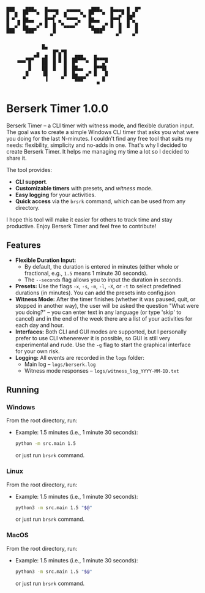 ```
███   ▄███▄   █▄▄▄▄   ▄▄▄▄▄   ▄███▄   █▄▄▄▄ █  █▀
█  █  █▀   ▀  █  ▄▀  █     ▀▄ █▀   ▀  █  ▄▀ █▄█
█ ▀ ▄ ██▄▄    █▀▀▌ ▄  ▀▀▀▀▄   ██▄▄    █▀▀▌  █▀▄
█  ▄▀ █▄   ▄▀ █  █  ▀▄▄▄▄▀    █▄   ▄▀ █  █  █  █
███   ▀███▀      █             ▀███▀     █     █
                ▀                       ▀     ▀

             █▄
           ▄     █▀▄▀█
       ▄▄▄▀▀ ▄█  █ █ █  ▄███▄   █▄▄▄▄
    ▀▀▀ █    ██  █ ▀ █  █▀   ▀  █  ▄▀
        █    ██  █   █  ██▄▄    █▀▀█▌
       █     ▐█      █  █▄   ▄▀ █   █
      ▀       ▐     ▀   ▀███▀      █
                                 ▀

```

# Berserk Timer 1.0.0

Berserk Timer – a CLI timer with witness mode, and flexible duration input.
The goal was to create a simple Windows CLI timer that asks you what were you doing for the last N-minutes. I couldn't find any free tool that suits my needs: flexibility, simplicity and no-adds in one. That's why I decided to create Berserk Timer. It helps me managing my time a lot so I decided to share it.

The tool provides:

- **CLI support**.
- **Customizable timers** with presets, and _witness_ mode.
- **Easy logging** for your activities.
- **Quick access** via the `brsrk` command, which can be used from any directory.

I hope this tool will make it easier for others to track time and stay productive. Enjoy Berserk Timer and feel free to contribute!

## Features

- **Flexible Duration Input:**
  - By default, the duration is entered in minutes (either whole or fractional, e.g., `1.5` means 1 minute 30 seconds).
  - The `--seconds` flag allows you to input the duration in seconds.
- **Presets:**
  Use the flags `-x`, `-s`, `-m`, `-l`, `-X`, or `-t` to select predefined durations (in minutes). You can add the presets into config.json
- **Witness Mode:**
  After the timer finishes (whether it was paused, quit, or stopped in another way), the user will be asked the question "What were you doing?" – you can enter text in any language (or type 'skip' to cancel) and in the end of the week there are a list of your activities for each day and hour.
- **Interfaces:**
  Both CLI and GUI modes are supported, but I personally prefer to use CLI whenerever it is possible, so GUI is still very experimental and rude. Use the `-g` flag to start the graphical interface for your own risk.
- **Logging:**
  All events are recorded in the `logs` folder:
  - Main log – `logs/berserk.log`
  - Witness mode responses – `logs/witness_log_YYYY-MM-DD.txt`

## Running

### Windows

From the root directory, run:

- Example: 1.5 minutes (i.e., 1 minute 30 seconds):

  ```cmd
  python -m src.main 1.5
  ```

  or just run `brsrk` command.

### Linux

From the root directory, run:

- Example: 1.5 minutes (i.e., 1 minute 30 seconds):

  ```bash
  python3 -m src.main 1.5 "$@"
  ```

  or just run `brsrk` command.

### MacOS
From the root directory, run:

- Example: 1.5 minutes (i.e., 1 minute 30 seconds):

  ```bash
  python3 -m src.main 1.5 "$@"
  ```

  or just run `brsrk` command.

